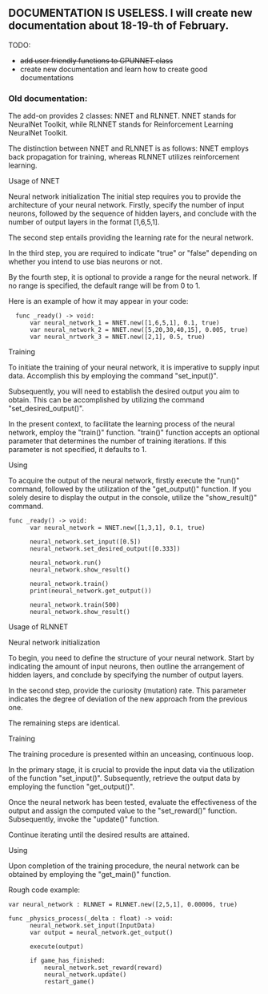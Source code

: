 DOCUMENTATION IS USELESS. I will create new documentation about 18-19-th of February.
- 
TODO:
- ~~add user friendly functions to GPUNNET class~~
- create new documentation and learn how to create good documentations


### Old documentation:


The add-on provides 2 classes: NNET and RLNNET. NNET stands for NeuralNet Toolkit, while RLNNET stands for Reinforcement Learning NeuralNet Toolkit.

The distinction between NNET and RLNNET is as follows: NNET employs back propagation for training, whereas RLNNET utilizes reinforcement learning.

Usage of NNET

  Neural network initialization
   The initial step requires you to provide the architecture of your neural network. Firstly, specify the number of input neurons, followed by the sequence of hidden layers, and conclude with the number of output layers in the format [1,6,5,1].

   The second step entails providing the learning rate for the neural network.

   In the third step, you are required to indicate "true" or "false" depending on whether you intend to use bias neurons or not.

   By the fourth step, it is optional to provide a range for the neural network. If no range is specified, the default range will be from 0 to 1.

Here is an example of how it may appear in your code:

```GDScript
  func _ready() -> void:
	  var neural_network_1 = NNET.new([1,6,5,1], 0.1, true)
	  var neural_network_2 = NNET.new([5,20,30,40,15], 0.005, true)
	  var neural_nrtwork_3 = NNET.new([2,1], 0.5, true)
```

  Training
  
   To initiate the training of your neural network, it is imperative to supply input data. Accomplish this by employing the command "set_input()".

   Subsequently, you will need to establish the desired output you aim to obtain. This can be accomplished by utilizing the command "set_desired_output()".

   In the present context, to facilitate the learning process of the neural network, employ the "train()" function. "train()" function accepts an optional parameter that determines the number of training iterations. If this parameter is not specified, it defaults to 1.

  Using
  
   To acquire the output of the neural network, firstly execute the "run()" command, followed by the utilization of the "get_output()" function. If you solely desire to display the output in the console, utilize the "show_result()" command.

```GDScript
func _ready() -> void:
	  var neural_network = NNET.new([1,3,1], 0.1, true)
	  
	  neural_network.set_input([0.5])
	  neural_network.set_desired_output([0.333])
	  
	  neural_network.run()
	  neural_network.show_result()
	  
	  neural_network.train()
	  print(neural_network.get_output())
	  
	  neural_network.train(500)
	  neural_network.show_result()
```


Usage of RLNNET

  Neural network initialization

   To begin, you need to define the structure of your neural network. Start by indicating the amount of input neurons, then outline the arrangement of hidden layers, and conclude by specifying the number of output layers.

   In the second step, provide the curiosity (mutation) rate. This parameter indicates the degree of deviation of the new approach from the previous one.

   The remaining steps are identical.

  Training

   The training procedure is presented within an unceasing, continuous loop.

   In the primary stage, it is crucial to provide the input data via the utilization of the function "set_input()".
   Subsequently, retrieve the output data by employing the function "get_output()".
   
   Once the neural network has been tested, evaluate the effectiveness of the output and assign the computed value to the "set_reward()" function. Subsequently, invoke the "update()" function.

   Continue iterating until the desired results are attained.

  Using

   Upon completion of the training procedure, the neural network can be obtained by employing the "get_main()" function.


Rough code example:
```GDScript
var neural_network : RLNNET = RLNNET.new([2,5,1], 0.00006, true)

func _physics_process(_delta : float) -> void:
	  neural_network.set_input(InputData)
	  var output = neural_network.get_output()
	  
	  execute(output)
	  
	  if game_has_finished:
	  	  neural_network.set_reward(reward)
	  	  neural_network.update()
	  	  restart_game()
```

